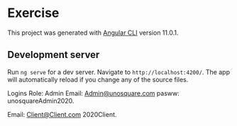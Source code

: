 # Exercise

This project was generated with [Angular CLI](https://github.com/angular/angular-cli) version 11.0.1.

## Development server

Run `ng serve` for a dev server. Navigate to `http://localhost:4200/`. The app will automatically reload if you change any of the source files.

Logins
  Role: Admin
  Email: Admin@unosquare.com
  pasww: unosquareAdmin2020.
  
  
  Email: Client@Client.com
  2020Client.
